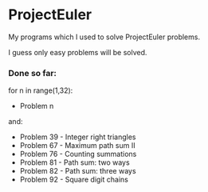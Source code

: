 # ProjectEuler

My programs which I used to solve ProjectEuler problems.

I guess only easy problems will be solved.

### Done so far:
for n in range(1,32):
  - Problem n

and:
- Problem 39 - Integer right triangles
- Problem 67 - Maximum path sum II
- Problem 76 - Counting summations
- Problem 81 - Path sum: two ways
- Problem 82 - Path sum: three ways
- Problem 92 - Square digit chains
